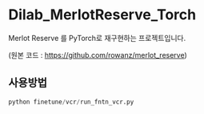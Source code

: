 # Dilab_MerlotReserve_Torch


Merlot Reserve 를 PyTorch로 재구현하는 프로젝트입니다.

(원본 코드 : https://github.com/rowanz/merlot_reserve)

## 사용방법

```python
python finetune/vcr/run_fntn_vcr.py 
```
